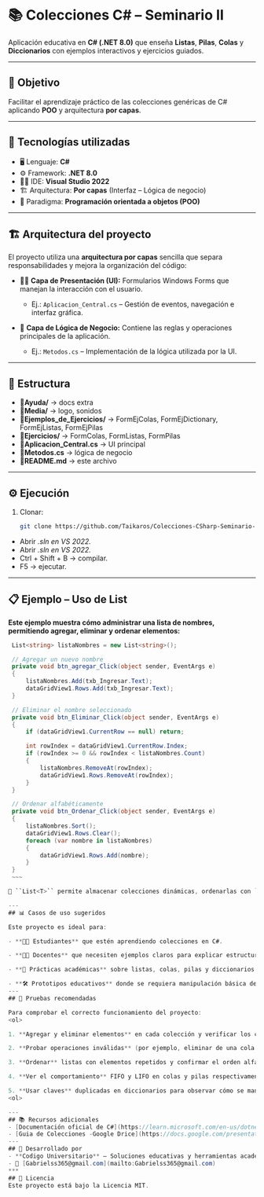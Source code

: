 ﻿# 📚 Colecciones C# – Seminario II

Aplicación educativa en **C# (.NET 8.0)** que enseña **Listas**, **Pilas**, **Colas** y **Diccionarios** con ejemplos interactivos y ejercicios guiados.

---

## 🎯 Objetivo
Facilitar el aprendizaje práctico de las colecciones genéricas de C# aplicando **POO** y arquitectura **por capas**.

---

## 🧰 Tecnologías utilizadas

- 🖥️ Lenguaje: **C#**
- ⚙️ Framework: **.NET 8.0**
- 🧑‍💻 IDE: **Visual Studio 2022**
- 🏗️ Arquitectura: **Por capas** (Interfaz – Lógica de negocio)
- 📐 Paradigma: **Programación orientada a objetos (POO)**

---

## 🏗️ Arquitectura del proyecto

El proyecto utiliza una **arquitectura por capas** sencilla que separa responsabilidades y mejora la organización del código:

- 🧑‍🎨 **Capa de Presentación (UI):** Formularios Windows Forms que manejan la interacción con el usuario.  
  - Ej.: `Aplicacion_Central.cs` – Gestión de eventos, navegación e interfaz gráfica.

- 🧠 **Capa de Lógica de Negocio:** Contiene las reglas y operaciones principales de la aplicación.  
  - Ej.: `Metodos.cs` – Implementación de la lógica utilizada por la UI.

---

## 📁 Estructura
- **📁Ayuda/** -> docs extra
- **📁Media/** -> logo, sonidos
- **📁Ejemplos\_de\_Ejercicios/** ->  FormEjColas, FormEjDictionary, FormEjListas, FormEjPilas
- **📁Ejercicios/** -> FormColas, FormListas, FormPilas
- **📄Aplicacion\_Central.cs** -> UI principal
- **📄Metodos.cs** -> lógica de negocio
- **📄README.md** -> este archivo


---

## ⚙️ Ejecución
1. Clonar:  
   ```bash  
   git clone https://github.com/Taikaros/Colecciones-CSharp-Seminario-II.git  
- Abrir *.sln en VS 2022.*
- Abrir *.sln en VS 2022.*
- Ctrl + Shift + B → compilar.
- F5 → ejecutar.


---
## 📋 Ejemplo – Uso de List<T>

**Este ejemplo muestra cómo administrar una lista de nombres, permitiendo agregar, eliminar y ordenar elementos:**
   ~~~~csharp 
    List<string> listaNombres = new List<string>();

    // Agregar un nuevo nombre
    private void btn_agregar_Click(object sender, EventArgs e)
    {
        listaNombres.Add(txb_Ingresar.Text);
        dataGridView1.Rows.Add(txb_Ingresar.Text);
    }

    // Eliminar el nombre seleccionado
    private void btn_Eliminar_Click(object sender, EventArgs e)
    {
        if (dataGridView1.CurrentRow == null) return;

        int rowIndex = dataGridView1.CurrentRow.Index;
        if (rowIndex >= 0 && rowIndex < listaNombres.Count)
        {
            listaNombres.RemoveAt(rowIndex);
            dataGridView1.Rows.RemoveAt(rowIndex);
        }
    }

    // Ordenar alfabéticamente
    private void btn_Ordenar_Click(object sender, EventArgs e)
    {
        listaNombres.Sort();
        dataGridView1.Rows.Clear();
        foreach (var nombre in listaNombres)
        {
            dataGridView1.Rows.Add(nombre);
        }
    } 
    ~~~

📌 ``List<T>`` permite almacenar colecciones dinámicas, ordenarlas con ``.Sort()`` y acceder a sus elementos de forma sencilla.

---
## 📊 Casos de uso sugeridos

Este proyecto es ideal para:

- **🧑‍🎓 Estudiantes** que estén aprendiendo colecciones en C#.

- **🧑‍🏫 Docentes** que necesiten ejemplos claros para explicar estructuras de datos.

- **🧪 Prácticas académicas** sobre listas, colas, pilas y diccionarios.

- **🛠️ Prototipos educativos** donde se requiera manipulación básica de datos en memoria.
---
## 🧪 Pruebas recomendadas

Para comprobar el correcto funcionamiento del proyecto:
<ol>

1. **Agregar y eliminar elementos** en cada colección y verificar los cambios en el DataGridView.

2. **Probar operaciones inválidas** (por ejemplo, eliminar de una cola vacía) y comprobar el manejo de excepciones.

3. **Ordenar** listas con elementos repetidos y confirmar el orden alfabético.

4. **Ver el comportamiento** FIFO y LIFO en colas y pilas respectivamente.

5. **Usar claves** duplicadas en diccionarios para observar cómo se manejan los conflictos.
<ol>

---
## 📚 Recursos adicionales
- [Documentación oficial de C#](https://learn.microsoft.com/en-us/dotnet/csharp/)
- [Guia de Colecciones -Google Drice](https://docs.google.com/presentation/d/1ovQafJAdOlzaLYvgmhH8xWwXasgMfOoGkHQF8ztzte4/edit?usp=sharing)
---
## 🏢 Desarrollado por
- **Codigo Universitario** – Soluciones educativas y herramientas académicas en C#
- 📧 [Gabrielss365@gmail.com](mailto:Gabrielss365@gmail.com)
***
## 📝 Licencia
Este proyecto está bajo la Licencia MIT.